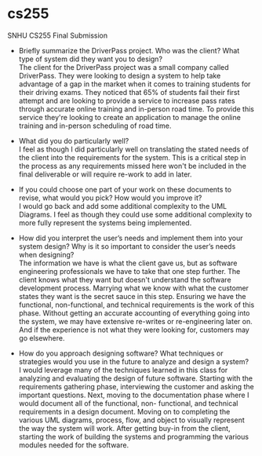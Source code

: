 # cs255
SNHU CS255 Final Submission
* Briefly summarize the DriverPass project. Who was the client? What type of system did they want you to design?<br>
  The client for the DriverPass project was a small company called DriverPass.   They were looking to design a system to help take advantage of a gap in the market when    it comes to training students for their driving exams.  They noticed that 65% of students fail their first attempt and are looking to provide a service to increase     pass rates through accurate online training and in-person road time.  To provide this service they're looking to create an application to manage the online training      and in-person scheduling of road time.

* What did you do particularly well?<br>
  I feel as though I did particularly well on translating the stated needs of the client into the requirements for the system.   This is a critical step in the process     as any requirements missed here won't be included in the final deliverable or will require re-work to add in later.

* If you could choose one part of your work on these documents to revise, what would you pick? How would you improve it?<br>
  I would go back and add some additional complexity to the UML Diagrams.  I feel as though they could use some additional complexity to more fully represent the systems   being implemented.

* How did you interpret the user’s needs and implement them into your system design? Why is it so important to consider the user’s needs when designing?<br>
  The information we have is what the client gave us, but as software engineering professionals we have to take that one step further.  The client knows what they want     but doesn't understand the software development process.   Marrying what we know with what the customer states they want is the secret sauce in this step.   Ensuring     we have the functional, non-functional, and technical requirements is the work of this phase.   Without getting an accurate accounting of everything going into the       system, we may have extensive re-writes or re-engineering later on.   And if the experience is not what they were looking for, customers may go elsewhere.

* How do you approach designing software? What techniques or strategies would you use in the future to analyze and design a system?<br>
  I would leverage many of the techniques learned in this class for analyzing and evaluating the design of future software.   Starting with the requirements gathering     phase, interviewing the customer and asking the important questions.   Next, moving to the documentation phase where I would document all of the functional, non-         functional, and technical requirements in a design document.   Moving on to completing the various UML diagrams, process, flow, and object to visually represent the     way the system will work.   After getting buy-in from the client, starting the work of building the systems and programming the various modules needed for the software.
